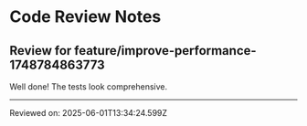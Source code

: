 # Code Review Notes

## Review for feature/improve-performance-1748784863773

Well done! The tests look comprehensive.

---
Reviewed on: 2025-06-01T13:34:24.599Z